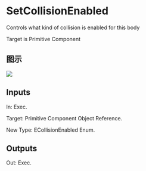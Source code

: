 # SetCollisionEnabled

Controls what kind of collision is enabled for this body

Target is Primitive Component

## 图示

![]($-20221218-18194456.png)

## Inputs

In: Exec.

Target: Primitive Component Object Reference.

New Type: ECollisionEnabled Enum.  

## Outputs

Out: Exec.


